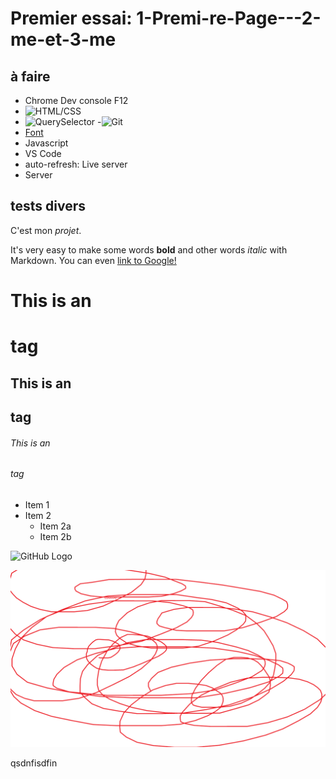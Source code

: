 # Premier essai: 1-Premi-re-Page---2-me-et-3-me

## à faire

- Chrome Dev console F12
- ![HTML/CSS](https://www.htmldog.com/)
- ![QuerySelector](https://flukeout.github.io/)
 -![Git](https://learngitbranching.js.org/?locale=fr_FR)
- [Font](https://www.pagecloud.com/blog/how-to-add-custom-fonts-to-any-website)
- Javascript
- VS Code
- auto-refresh: Live server
- Server

## tests divers

C'est mon _projet_.

It's very easy to make some words **bold** and other words *italic* with Markdown. You can even [link to Google!](http://google.com)

# This is an <h1> tag
## This is an <h2> tag
###### This is an <h6> tag

* Item 1
* Item 2
  * Item 2a
  * Item 2b

![GitHub Logo](https://encrypted-tbn0.gstatic.com/images?q=tbn:ANd9GcRASkXpXWeF9p_RWT8zODXbjHr4lyy6s1t-Yw&usqp=CAU)

![GitHub Logo](Image/dessin.png)


qsdnfisdfin
